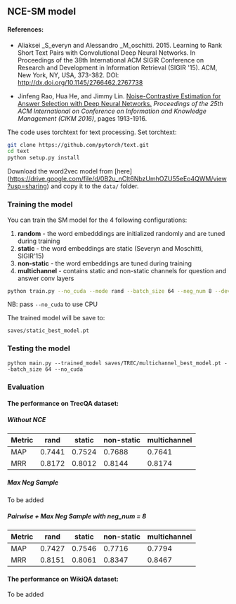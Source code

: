 ## NCE-SM model

#### References:
+ Aliaksei _S_everyn and Alessandro _M_oschitti. 2015. Learning to Rank Short Text Pairs with Convolutional Deep Neural
Networks. In Proceedings of the 38th International ACM SIGIR Conference on Research and Development in Information 
Retrieval (SIGIR '15). ACM, New York, NY, USA, 373-382. DOI: http://dx.doi.org/10.1145/2766462.2767738

+ Jinfeng Rao, Hua He, and Jimmy Lin. [Noise-Contrastive Estimation for Answer Selection with Deep Neural Networks.](http://dl.acm.org/citation.cfm?id=2983872) *Proceedings of the 25th ACM International on Conference on Information and Knowledge Management (CIKM 2016)*, pages 1913-1916.


The code uses torchtext for text processing. Set torchtext:
```bash
git clone https://github.com/pytorch/text.git
cd text
python setup.py install
```

Download the word2vec model from [here] (https://drive.google.com/file/d/0B2u_nClt6NbzUmhOZU55eEo4QWM/view?usp=sharing) 
and copy it to the `data/` folder.

### Training the model

You can train the SM model for the 4 following configurations:
1. __random__ - the word embedddings are initialized randomly and are tuned during training
2. __static__ - the word embeddings are static (Severyn and Moschitti, SIGIR'15)
3. __non-static__ - the word embeddings are tuned during training
4. __multichannel__ - contains static and non-static channels for question and answer conv layers


```bash
python train.py --no_cuda --mode rand --batch_size 64 --neg_num 8 --dev_every 50 --patience 1000
```

NB: pass `--no_cuda` to use CPU

The trained model will be save to:
```
saves/static_best_model.pt
```

### Testing the model

```
python main.py --trained_model saves/TREC/multichannel_best_model.pt --batch_size 64 --no_cuda
```

### Evaluation

#### The performance on TrecQA dataset:

##### Without NCE

Metric |rand   |static|non-static|multichannel
-------|-------|------|----------|------------
MAP    |0.7441 |0.7524|0.7688    |0.7641
MRR    |0.8172 |0.8012|0.8144    |0.8174

##### Max Neg Sample

To be added

##### Pairwise + Max Neg Sample with neg_num = 8

Metric |rand   |static|non-static|multichannel
-------|-------|------|----------|------------
MAP    |0.7427 |0.7546|0.7716    |0.7794
MRR    |0.8151 |0.8061|0.8347    |0.8467


#### The performance on WikiQA dataset:

To be added

